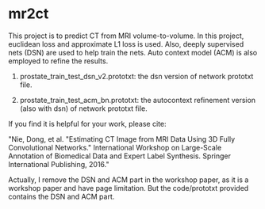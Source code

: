 # mr2ct
This project is to predict CT from MRI volume-to-volume. In this project, euclidean loss and approximate L1 loss is used. Also, deeply supervised nets (DSN) are used to help train the nets. Auto context model (ACM) is also employed to refine the results.

1. prostate_train_test_dsn_v2.prototxt: the dsn version of network prototxt file.

2. prostate_train_test_acm_bn.prototxt: the autocontext refinement version (also with dsn) of network prototxt file.

If you find it is helpful for your work, please cite:

"Nie, Dong, et al. "Estimating CT Image from MRI Data Using 3D Fully Convolutional Networks." International Workshop on Large-Scale Annotation of Biomedical Data and Expert Label Synthesis. Springer International Publishing, 2016."

Actually, I remove the DSN and ACM part in the workshop paper, as it is a workshop paper and have page limitation. But the code/prototxt provided contains the DSN and ACM part.

